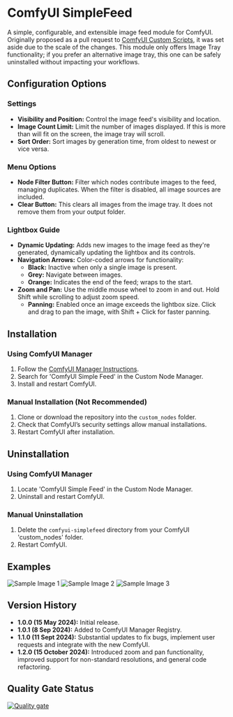 # ComfyUI SimpleFeed 
A simple, configurable, and extensible image feed module for ComfyUI. Originally proposed as a pull request to [ComfyUI Custom Scripts](https://github.com/pythongosssss/ComfyUI-Custom-Scripts), it was set aside due to the scale of the changes. This module only offers Image Tray functionality; if you prefer an alternative image tray, this one can be safely uninstalled without impacting your workflows.

## Configuration Options

### Settings
- **Visibility and Position:** Control the image feed's visibility and location.
- **Image Count Limit:** Limit the number of images displayed. If this is more than will fit on the screen, the image tray will scroll.
- **Sort Order:** Sort images by generation time, from oldest to newest or vice versa.

### Menu Options
- **Node Filter Button:** Filter which nodes contribute images to the feed, managing duplicates. When the filter is disabled, all image sources are included.
- **Clear Button:** This clears all images from the image tray. It does not remove them from your output folder.

### Lightbox Guide
- **Dynamic Updating:** Adds new images to the image feed as they're generated, dynamically updating the lightbox and its controls.
- **Navigation Arrows:** Color-coded arrows for functionality:
  - **Black:** Inactive when only a single image is present.
  - **Grey:** Navigate between images.
  - **Orange:** Indicates the end of the feed; wraps to the start.
- **Zoom and Pan:** Use the middle mouse wheel to zoom in and out. Hold Shift while scrolling to adjust zoom speed.
  - **Panning:** Enabled once an image exceeds the lightbox size. Click and drag to pan the image, with Shift + Click for faster panning.

## Installation

### Using ComfyUI Manager
1. Follow the [ComfyUI Manager Instructions](https://github.com/ltdrdata/ComfyUI-Manager).
2. Search for 'ComfyUI Simple Feed' in the Custom Node Manager.
3. Install and restart ComfyUI.

### Manual Installation (Not Recommended)
1. Clone or download the repository into the `custom_nodes` folder.
2. Check that ComfyUI’s security settings allow manual installations.
3. Restart ComfyUI after installation.

## Uninstallation

### Using ComfyUI Manager
1. Locate 'ComfyUI Simple Feed' in the Custom Node Manager.
2. Uninstall and restart ComfyUI.

### Manual Uninstallation
1. Delete the `comfyui-simplefeed` directory from your ComfyUI 'custom_nodes' folder.
2. Restart ComfyUI.

## Examples
![Sample Image 1](https://github.com/user-attachments/assets/0b5a60db-d324-4250-ae33-007d09db2555)
![Sample Image 2](https://github.com/user-attachments/assets/90944413-e9df-4dbe-a360-eb4bc4c7fd73)
![Sample Image 3](https://github.com/user-attachments/assets/3ee423fd-6992-45ea-a93e-96cf6bad0c34)

## Version History

- **1.0.0 (15 May 2024):** Initial release.
- **1.0.1 (8 Sep 2024):** Added to ComfyUI Manager Registry.
- **1.1.0 (11 Sept 2024):** Substantial updates to fix bugs, implement user requests and integrate with the new ComfyUI.
- **1.2.0 (15 October 2024):** Introduced zoom and pan functionality, improved support for non-standard resolutions, and general code refactoring.

## Quality Gate Status
[![Quality gate](https://sonarcloud.io/api/project_badges/quality_gate?project=tachyon-beep_comfyui-simplefeed)](https://sonarcloud.io/summary/new_code?id=tachyon-beep_comfyui-simplefeed)
